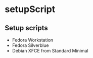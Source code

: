 # setupScript

## Setup scripts
- Fedora Workstation 
- Fedora Silverblue
- Debian XFCE from Standard Minimal
